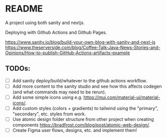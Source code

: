 # README

A project using both sanity and nextjs.

Deploying with Github Actions and Github Pages.

https://www.sanity.io/blog/build-your-own-blog-with-sanity-and-next-js
https://www.theserverside.com/blog/Coffee-Talk-Java-News-Stories-and-Opinions/How-to-publish-GitHub-Actions-artifacts-example

## TODOs:

- [ ] Add sanity deploy/build/whatever to the github actions workflow.
- [ ] Add more content to the sanity studio and see how this affects codegen (and what commands may need to be rerun).
- [ ] Add some simple icons using e.g. https://mui.com/material-ui/material-icons/.
- [ ] Add custom styles (colors + gradients) to tailwind using the "primary", "secondary", etc. styles from work.
- [ ] Use atomic design folder structure from other project when creating components https://bradfrost.com/blog/post/atomic-web-design/.
- [ ] Create Figma user flows, designs, etc. and implement them!
